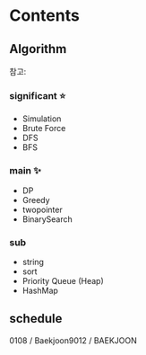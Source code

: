 # Contents

## Algorithm

참고: <!-- https://myeongmy.tistory.com/55 -->

### significant ⭐

* Simulation
* Brute Force
* DFS
* BFS

### main ✨

* DP
* Greedy
* twopointer
* BinarySearch

### sub

* string
* sort
* Priority Queue (Heap)
* HashMap

## schedule

0108 / Baekjoon9012 / BAEKJOON
